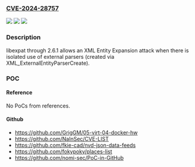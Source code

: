 ### [CVE-2024-28757](https://cve.mitre.org/cgi-bin/cvename.cgi?name=CVE-2024-28757)
![](https://img.shields.io/static/v1?label=Product&message=n%2Fa&color=blue)
![](https://img.shields.io/static/v1?label=Version&message=n%2Fa&color=blue)
![](https://img.shields.io/static/v1?label=Vulnerability&message=n%2Fa&color=brighgreen)

### Description

libexpat through 2.6.1 allows an XML Entity Expansion attack when there is isolated use of external parsers (created via XML_ExternalEntityParserCreate).

### POC

#### Reference
No PoCs from references.

#### Github
- https://github.com/GrigGM/05-virt-04-docker-hw
- https://github.com/NaInSec/CVE-LIST
- https://github.com/fkie-cad/nvd-json-data-feeds
- https://github.com/fokypoky/places-list
- https://github.com/nomi-sec/PoC-in-GitHub

